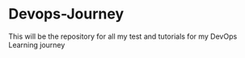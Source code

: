 # Devops-Journey
This will be the repository for all my test and tutorials for my DevOps Learning journey

